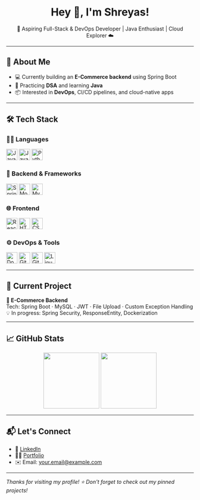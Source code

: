 <h1 align="center">Hey 👋, I'm Shreyas!</h1>
<p align="center">
  🚀 Aspiring Full-Stack & DevOps Developer | Java Enthusiast | Cloud Explorer ☁️
</p>

---

## 🧠 About Me

- 💻 Currently building an **E-Commerce backend** using Spring Boot
- 🧪 Practicing **DSA** and learning **Java**
- 📦 Interested in **DevOps**, CI/CD pipelines, and cloud-native apps
---

## 🛠️ Tech Stack

### 👨‍💻 Languages
<p>
  <img src="https://cdn.jsdelivr.net/gh/devicons/devicon/icons/java/java-original.svg" height="30" alt="Java"/>
  <img src="https://cdn.jsdelivr.net/gh/devicons/devicon/icons/javascript/javascript-original.svg" height="30" alt="JavaScript"/>
  <img src="https://cdn.jsdelivr.net/gh/devicons/devicon/icons/python/python-original.svg" height="30" alt="Python"/>
</p>

### 🔧 Backend & Frameworks
<p>
  <img src="https://cdn.jsdelivr.net/gh/devicons/devicon/icons/spring/spring-original.svg" height="30" alt="Spring Boot"/>
  <img src="https://cdn.jsdelivr.net/gh/devicons/devicon/icons/mongodb/mongodb-original.svg" height="30" alt="MongoDB"/>
  <img src="https://cdn.jsdelivr.net/gh/devicons/devicon/icons/mysql/mysql-original.svg" height="30" alt="MySQL"/>
</p>

### 🌐 Frontend
<p>
  <img src="https://cdn.jsdelivr.net/gh/devicons/devicon/icons/react/react-original.svg" height="30" alt="React"/>
  <img src="https://cdn.jsdelivr.net/gh/devicons/devicon/icons/html5/html5-original.svg" height="30" alt="HTML"/>
  <img src="https://cdn.jsdelivr.net/gh/devicons/devicon/icons/css3/css3-original.svg" height="30" alt="CSS"/>
</p>

### ⚙️ DevOps & Tools
<p>
  <img src="https://cdn.jsdelivr.net/gh/devicons/devicon/icons/docker/docker-original.svg" height="30" alt="Docker"/>
  <img src="https://cdn.jsdelivr.net/gh/devicons/devicon/icons/git/git-original.svg" height="30" alt="Git"/>
  <img src="https://cdn.jsdelivr.net/gh/devicons/devicon/icons/github/github-original.svg" height="30" alt="GitHub"/>
  <img src="https://cdn.jsdelivr.net/gh/devicons/devicon/icons/linux/linux-original.svg" height="30" alt="Linux"/>
</p>

---

## 🚧 Current Project

**🛒 E-Commerce Backend**  
Tech: Spring Boot · MySQL · JWT · File Upload · Custom Exception Handling  
💡 In progress: Spring Security, ResponseEntity, Dockerization  

---

## 📈 GitHub Stats

<p align="center">
  <img src="https://github-readme-stats.vercel.app/api?username=Shreyas246a&show_icons=true&theme=tokyonight" height="150"/>
  <img src="https://github-readme-stats.vercel.app/api/top-langs/?username=Shreyas246a&layout=compact&theme=tokyonight" height="150"/>
</p>

---

## 📬 Let's Connect

- 💼 [LinkedIn](https://www.linkedin.com/in/your-profile)  
- 🧑‍💻 [Portfolio](https://your-portfolio-link.com)  
- ✉️ Email: your.email@example.com

---

_Thanks for visiting my profile! ⭐ Don't forget to check out my pinned projects!_
